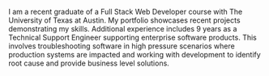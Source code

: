 I am a recent graduate of a Full Stack Web Developer course with The University of Texas at Austin.  My portfolio showcases recent projects demonstrating my skills.  Additional experience includes 9 years as a Technical Support Engineer supporting enterprise software products.  This involves troubleshooting software in high pressure scenarios where production systems are impacted and working with development to identify root cause and provide business level solutions.

<!---
- 👋 Hi, I’m Trinidad
- 👀 I’m interested in becoming a Web Developer
- 🌱 I’m currently learning GitHub and git.
- 💞️ I’m looking to collaborate on projects that improve my skills.
- 📫 I can be reached via email at tgaytan14@utexas.edu

tgaytan/tgaytan is a ✨ special ✨ repository because its `README.md` (this file) appears on your GitHub profile.
You can click the Preview link to take a look at your changes.
--->
